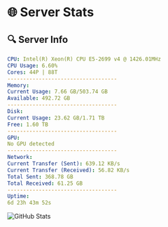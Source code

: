# 🌐 Server Stats
## 🔍 Server Info
```yaml
CPU: Intel(R) Xeon(R) CPU E5-2699 v4 @ 1426.01MHz
CPU Usage: 6.60%
Cores: 44P | 88T
-----------------------------------
Memory:
Current Usage: 7.66 GB/503.74 GB
Available: 492.72 GB
-----------------------------------
Disk:
Current Usage: 23.62 GB/1.71 TB
Free: 1.60 TB
-----------------------------------
GPU:
No GPU detected
-----------------------------------
Network:
Current Transfer (Sent): 639.12 KB/s
Current Transfer (Received): 56.82 KB/s
Total Sent: 368.78 GB
Total Received: 61.25 GB
-----------------------------------
Uptime:
6d 23h 43m 52s
```
![GitHub Stats](https://img.shields.io/badge/Updated-2025-04-26_16:52:40-blue)